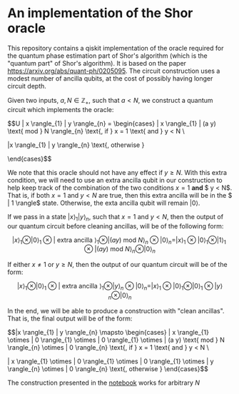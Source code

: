 # An implementation of the Shor oracle
This repository contains a qiskit implementation of the oracle required for the quantum phase estimation part of Shor's algorithm (which is the "quantum part" of Shor's algorithm). It is based on the paper https://arxiv.org/abs/quant-ph/0205095. The circuit construction uses a modest number of ancilla qubits, at the cost of possibly having longer circuit depth.

Given two inputs, $a,N \in \mathbb{Z}_{+}$, such that $a < N$, we construct a quantum circuit which implements the oracle:

$$U | x \rangle_{1} | y \rangle_{n}  = \begin{cases}  | x \rangle_{1} | (a y) \text{ mod } N \rangle_{n} \text{, if } x = 1 \text{ and } y < N \\ 

|x \rangle_{1} |  y \rangle_{n} \text{, otherwise }

\end{cases}$$

We note that this oracle should not have any effect if $y \geq  N$. With this extra condition, we will need to use an extra ancilla qubit in our construction to help keep track of the combination of the two conditions $x = 1$ <b> and </b> $ y < N$. That is, if both $x = 1$ and $y < N$ are true, then this extra ancilla will be in the $ | 1 \rangle$ state. Otherwise, the exta ancilla qubit will remain $| 0 \rangle$.


If we pass in a state $| x \rangle_{1} | y \rangle_{n}$, such that $x = 1$ and $y < N$, then the output of our quantum circuit before cleaning ancillas, will be of the following form:

$$| x \rangle_{1} \otimes | 0 \rangle_{1}  \otimes | \text{ extra ancilla } \rangle_{1} \otimes |   (a y) \text{ mod } N \rangle_{n} \otimes | 0 \rangle_{n}  =  | x \rangle_{1} \otimes | 0 \rangle_{1}  \otimes | 1 \rangle_{1} \otimes |   (a y) \text{ mod } N \rangle_{n} \otimes | 0 \rangle_{n}$$

If either $x \neq 1$ or $y \geq  N$, then the output of our quantum circuit will be of the form:

$$| x \rangle_{1} \otimes | 0 \rangle_{1}  \otimes | \text{ extra ancilla } \rangle_{1} \otimes |   y \rangle_{n} \otimes | 0 \rangle_{n}  =  | x \rangle_{1} \otimes | 0 \rangle_{1}  \otimes | 0 \rangle_{1} \otimes |  y \rangle_{n} \otimes | 0 \rangle_{n}$$

In the end, we will be able to produce a construction with "clean ancillas". That is, the final output will be of the form:

$$|x \rangle_{1} | y \rangle_{n} \mapsto 
 \begin{cases}  | x \rangle_{1}  \otimes | 0 \rangle_{1} \otimes | 0 \rangle_{1} \otimes  | (a y) \text{ mod } N \rangle_{n} \otimes | 0 \rangle_{n} \text{, if } x = 1 \text{ and } y < N \\ 

| x \rangle_{1}  \otimes | 0 \rangle_{1} \otimes | 0 \rangle_{1} \otimes  | y \rangle_{n} \otimes | 0 \rangle_{n}  \text{, otherwise }
\end{cases}$$

The construction presented in the [notebook](ShorOracleMiniProject.ipynb) works for arbitrary $N$

